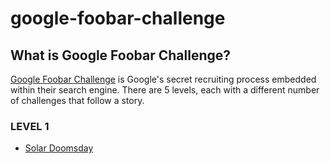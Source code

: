 # google-foobar-challenge

## What is Google Foobar Challenge?
[Google Foobar Challenge](https://foobar.withgoogle.com/) is Google's secret recruiting process embedded within their search engine. There are 5 levels, each with a different number of challenges that follow a story.

### LEVEL 1
* [Solar Doomsday](https://github.com/andrefpoliveira/google-foobar-challenge/tree/main/Level%201/Solar%20Doomsday)
